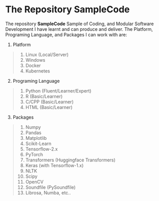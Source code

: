 # The Repository SampleCode
The repository **SampleCode** Sample of Coding, and Modular Software Development I have learnt and can produce and deliver.
The Platform, Programing Language, and Packages I can work with are:
1. Platform
> 1. Linux (Local/Server)
> 2. Windows
> 3. Docker
> 4. Kubernetes 
2. Programing Language
> 1. Python (Fluent/Learner/Expert)
> 2. R (Basic/Learner)
> 3. C/CPP (Basic/Learner)
> 3. HTML (Basic/Learner)
3. Packages
> 1. Numpy
> 2. Pandas
> 3. Matplotlib
> 4. Scikit-Learn
> 5. Tensorflow-2.x
> 6. PyTorch
> 7. Transformers (Huggingface Transformers)
> 8. Keras (with Tensorflow-1.x)
> 9. NLTK
> 10. Scipy
> 11. OpenCV
> 12. Soundfile (PySoundfile)
> 13. Librosa, Numba, etc..